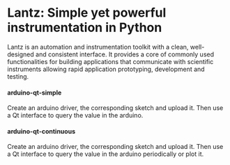 Lantz: Simple yet powerful instrumentation in Python
====================================================

Lantz is an automation and instrumentation toolkit with a clean, well-designed
and consistent interface.  It provides a core of commonly used functionalities
for building applications that communicate with scientific instruments allowing
rapid application prototyping, development and testing.

#### arduino-qt-simple

Create an arduino driver, the corresponding sketch and upload it.
Then use a Qt interface to query the value in the arduino.

#### arduino-qt-continuous

Create an arduino driver, the corresponding sketch and upload it.
Then use a Qt interface to query the value in the arduino periodically
or plot it.